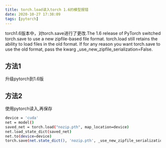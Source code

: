 ```yaml
---
title: torch.load读入torch 1.6的模型报错
date: 2020-10-27 17:38:09
tags: [pytorch]
---
```


torch1.6版本中，对torch.save进行了更改.The 1.6 release of PyTorch switched torch.save to use a new zipfile-based file format. torch.load still retains the ability to load files in the old format. If for any reason you want torch.save to use the old format, pass the kwarg _use_new_zipfile_serialization=False.

## 方法1
升级pytorch到1.6版

## 方法2
使用pytorch读入,再保存
```bash
device = 'cuda'
net = model()
saved_net = torch.load("nozip.pth", map_location=device)
net.load_state_dict(saved_net)
net.to(device=device)
torch.save(net.state_dict(), 'nozip.pth', _use_new_zipfile_serialization=False)
```
